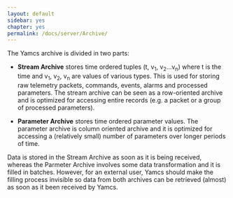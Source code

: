 ```yaml
---
layout: default
sidebar: yes
chapter: yes
permalink: /docs/server/Archive/
---
```

The Yamcs archive is divided in two parts:

* <b>Stream Archive</b> stores time ordered tuples (t, v<sub>1</sub>, v<sub>2</sub>...v<sub>n</sub>) where t is the time and v<sub>1</sub>, v<sub>2</sub>, v<sub>n</sub> are values of various types. This is used for storing raw telemetry packets, commands, events, alarms and processed parameters. The stream archive can be seen as a row-oriented archive and is optimized for accessing entire records (e.g. a packet or a group of processed parameters).

* <b>Parameter Archive</b> stores time ordered parameter values. The parameter archive is column oriented archive and it is optimized for accessing a (relatively small) number of parameters over longer periods of time.

Data is stored in the Stream Archive as soon as it is being received, whereas the Parmeter Archive involves some data transformation and it is filled in batches. However, for an external user, Yamcs should make the filling process invisible so data from both archives can be retrieved (almost) as soon as it been received by Yamcs.
